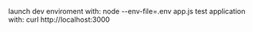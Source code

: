 launch dev enviroment with: node --env-file=.env app.js
test application with: curl http://localhost:3000
